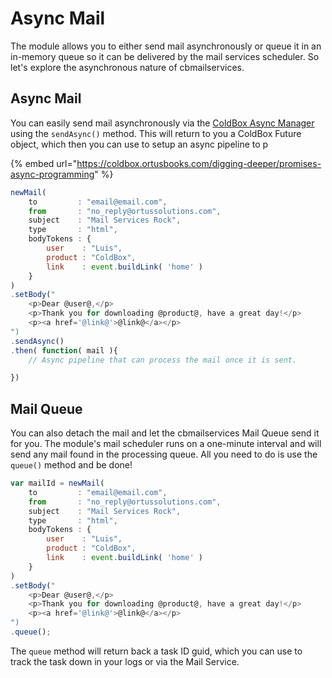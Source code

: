 # Async Mail

The module allows you to either send mail asynchronously or queue it in an in-memory queue so it can be delivered by the mail services scheduler.  So let's explore the asynchronous nature of cbmailservices.

## Async Mail

You can easily send mail asynchronously via the [ColdBox Async Manager](https://coldbox.ortusbooks.com/digging-deeper/promises-async-programming) using the `sendAsync()` method. This will return to you a ColdBox Future object, which then you can use to setup an async pipeline to p

{% embed url="https://coldbox.ortusbooks.com/digging-deeper/promises-async-programming" %}

```javascript
newMail( 
	to         : "email@email.com",
	from       : "no_reply@ortussolutions.com",
	subject    : "Mail Services Rock",
	type       : "html",
	bodyTokens : { 
		user    : "Luis", 
		product : "ColdBox", 
		link    : event.buildLink( 'home' )
	}
)
.setBody("
    <p>Dear @user@,</p>
    <p>Thank you for downloading @product@, have a great day!</p>
    <p><a href='@link@'>@link@</a></p> 
")
.sendAsync()
.then( function( mail ){
	// Async pipeline that can process the mail once it is sent.

})
```

## Mail Queue

You can also detach the mail and let the cbmailservices Mail Queue send it for you. The module's mail scheduler runs on a one-minute interval and will send any mail found in the processing queue. All you need to do is use the `queue()` method and be done!

```javascript
var mailId = newMail( 
	to         : "email@email.com",
	from       : "no_reply@ortussolutions.com",
	subject    : "Mail Services Rock",
	type       : "html",
	bodyTokens : { 
		user    : "Luis", 
		product : "ColdBox", 
		link    : event.buildLink( 'home' )
	}
)
.setBody("
    <p>Dear @user@,</p>
    <p>Thank you for downloading @product@, have a great day!</p>
    <p><a href='@link@'>@link@</a></p> 
")
.queue();
```

The `queue` method will return back a task ID guid, which you can use to track the task down in your logs or via the Mail Service.
